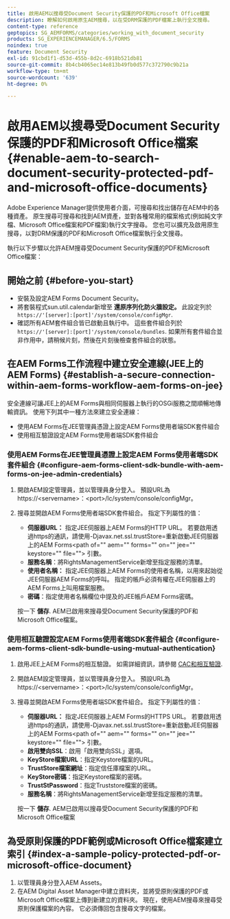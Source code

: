 ```yaml
---
title: 啟用AEM以搜尋受Document Security保護的PDF和Microsoft Office檔案
description: 瞭解如何啟用原生AEM搜尋，以在受DRM保護的PDF檔案上執行全文搜尋。
content-type: reference
geptopics: SG_AEMFORMS/categories/working_with_document_security
products: SG_EXPERIENCEMANAGER/6.5/FORMS
noindex: true
feature: Document Security
exl-id: 91cbd1f1-d53d-455b-8d2c-6918b521db81
source-git-commit: 8b4cb4065ec14e813b49fb0d577c372790c9b21a
workflow-type: tm+mt
source-wordcount: '639'
ht-degree: 0%

---
```


# 啟用AEM以搜尋受Document Security保護的PDF和Microsoft Office檔案{#enable-aem-to-search-document-security-protected-pdf-and-microsoft-office-documents}

Adobe Experience Manager提供使用者介面，可搜尋和找出儲存在AEM中的各種資產。 原生搜尋可搜尋和找到AEM資產，並對各種常用的檔案格式(例如純文字檔、Microsoft Office檔案和PDF檔案)執行文字搜尋。 您也可以擴充及啟用原生搜尋，以對DRM保護的PDF和Microsoft Office檔案執行全文搜尋。

執行以下步驟以允許AEM搜尋受Document Security保護的PDF和Microsoft Office檔案：

## 開始之前 {#before-you-start}

* 安裝及設定AEM Forms Document Security。
* 將套裝程式sun.util.calendar新增至 **還原序列化防火牆設定。** 此設定列於 `https://'[server]:[port]'/system/console/configMgr`.
* 確認所有AEM套件組合皆已啟動且執行中。 這些套件組合列於 `https://'[server]:[port]'/system/console/bundles`. 如果所有套件組合並非作用中，請稍候片刻，然後在片刻後檢查套件組合的狀態。

## 在AEM Forms工作流程中建立安全連線(JEE上的AEM Forms) {#establish-a-secure-connection-within-aem-forms-workflow-aem-forms-on-jee}

安全連線可讓JEE上的AEM Forms與相同伺服器上執行的OSGi服務之間順暢地傳輸資訊。 使用下列其中一種方法來建立安全連線：

* 使用AEM Forms在JEE管理員憑證上設定AEM Forms使用者端SDK套件組合
* 使用相互驗證設定AEM Forms使用者端SDK套件組合

### 使用AEM Forms在JEE管理員憑證上設定AEM Forms使用者端SDK套件組合 {#configure-aem-forms-client-sdk-bundle-with-aem-forms-on-jee-admin-credentials}

1. 開啟AEM設定管理員，並以管理員身分登入。 預設URL為https://&lt;servername>：&lt;port>/lc/system/console/configMgr。
1. 搜尋並開啟AEM Forms使用者端SDK套件組合。 指定下列屬性的值：

   * **伺服器URL：** 指定JEE伺服器上AEM Forms的HTTP URL。 若要啟用透過https的通訊，請使用-Djavax.net.ssl.trustStore=重新啟動JEE伺服器上的AEM Forms&lt;path of=&quot;&quot; aem=&quot;&quot; forms=&quot;&quot; on=&quot;&quot; jee=&quot;&quot; keystore=&quot;&quot; file=&quot;&quot;> 引數。
   * **服務名稱**：將RightsManagementService新增至指定服務的清單。
   * **使用者名稱：** 指定JEE伺服器上AEM Forms的使用者名稱，以用來起始從JEE伺服器AEM Forms的呼叫。 指定的帳戶必須有權在JEE伺服器上的AEM Forms上叫用檔案服務。
   * **密碼**：指定使用者名稱欄位中提及的JEE帳戶AEM Forms密碼。

   按一下 **儲存**. AEM已啟用來搜尋受Document Security保護的PDF和Microsoft Office檔案。

### 使用相互驗證設定AEM Forms使用者端SDK套件組合 {#configure-aem-forms-client-sdk-bundle-using-mutual-authentication}

1. 啟用JEE上AEM Forms的相互驗證。 如需詳細資訊，請參閱 [CAC和相互驗證](https://helpx.adobe.com/livecycle/kb/cac-mutual-authentication.html).
1. 開啟AEM設定管理員，並以管理員身分登入。 預設URL為https://&lt;servername>：&lt;port>/lc/system/console/configMgr。
1. 搜尋並開啟AEM Forms使用者端SDK套件組合。 指定下列屬性的值：

   * **伺服器URL：** 指定JEE伺服器上AEM Forms的HTTPS URL。 若要啟用透過https的通訊，請使用-Djavax.net.ssl.trustStore=重新啟動JEE伺服器上的AEM Forms&lt;path of=&quot;&quot; aem=&quot;&quot; forms=&quot;&quot; on=&quot;&quot; jee=&quot;&quot; keystore=&quot;&quot; file=&quot;&quot;> 引數。
   * **啟用雙向SSL**：啟用「啟用雙向SSL」選項。
   * **KeyStore檔案URL**：指定Keystore檔案的URL。
   * **TrustStore檔案網址**：指定信任庫檔案的URL。
   * **KeyStore密碼**：指定Keystore檔案的密碼。
   * **TrustStPassword**：指定Truststore檔案的密碼。
   * **服務名稱**：將RightsManagementService新增至指定服務的清單。

   按一下 **儲存**. AEM已啟用以搜尋受Document Security保護的PDF和Microsoft Office檔案

## 為受原則保護的PDF範例或Microsoft Office檔案建立索引 {#index-a-sample-policy-protected-pdf-or-microsoft-office-document}

1. 以管理員身分登入AEM Assets。
1. 在AEM Digital Asset Manager中建立資料夾，並將受原則保護的PDF或Microsoft Office檔案上傳到新建立的資料夾。 現在，使用AEM搜尋來搜尋受原則保護檔案的內容。 它必須傳回包含搜尋文字的檔案。
